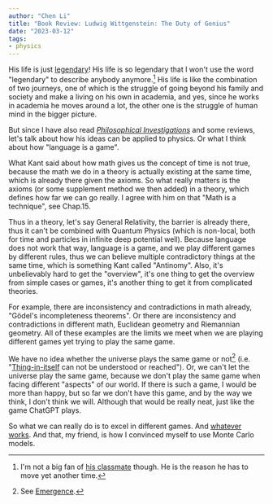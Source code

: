 ```yaml
---
author: "Chen Li"
title: "Book Review: Ludwig Wittgenstein: The Duty of Genius"
date: "2023-03-12"
tags: 
- physics
---
```


His life is just [legendary](https://twitter.com/i/status/1512981441306669057)! His life is so legendary that I won't use the word "legendary" to describe anybody anymore.[^1] His life is like the combination of two journeys, one of which is the struggle of going beyond his family and society and make a living on his own in academia, and yes, since he works in academia he moves around a lot, the other one is the struggle of human mind in the bigger picture.

But since I have also read [_Philosophical Investigations_](https://en.wikipedia.org/wiki/Philosophical_Investigations) and some reviews, let's talk about how his ideas can be applied to physics. Or what I think about how "language is a game".

What Kant said about how math gives us the concept of time is not true, because the math we do in a theory is actually existing at the same time, which is already there given the axioms. So what really matters is the axioms (or some supplement method we then added) in a theory, which defines how far we can go really. I agree with him on that "Math is a technique", see Chap.15.

Thus in a theory, let's say General Relativity, the barrier is already there, thus it can't be combined with Quantum Physics (which is non-local, both for time and particles in infinite deep potential well). Because language does not work that way, language is a game, and we play different games by different rules, thus we can believe multiple contradictory things at the same time, which is something Kant called "Antinomy". Also, it's unbelievably hard to get the "overview", it's one thing to get the overview from simple cases or games, it's another thing to get it from complicated theories. 

For example, there are inconsistency and contradictions in math already, "Gödel's incompleteness theorems". Or there are inconsistency and contradictions in different math, Euclidean geometry and Riemannian geometry. All of these examples are the limits we meet when we are playing different games yet trying to play the same game.

We have no idea whether the universe plays the same game or not[^2] (i.e. "[Thing-in-itself](https://en.wikipedia.org/wiki/Thing-in-itself) can not be understood or reached"). Or, we can't let the universe play the same game, because we don't play the same game when facing different "aspects" of our world. If there is such a game, I would be more than happy, but so far we don't have this game, and by the way we think, I don't think we will. Although that would be really neat, just like the game ChatGPT plays.

So what we can really do is to excel in different games. And [whatever works](https://www.imdb.com/title/tt1178663/). And that, my friend, is how I convinced myself to use Monte Carlo models.

[^1]: I'm not a big fan of [his classmate](https://en.wikipedia.org/wiki/File:Hitler_at_school_in_1901.jpg) though. He is the reason he has to move yet another time.
[^2]: See [Emergence](https://en.wikipedia.org/wiki/Emergence).
